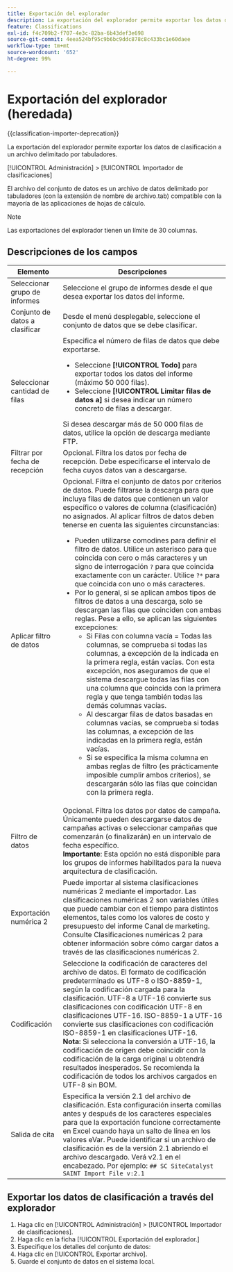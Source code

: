 ```yaml
---
title: Exportación del explorador
description: La exportación del explorador permite exportar los datos de clasificación a un archivo delimitado por tabuladores.
feature: Classifications
exl-id: f4c709b2-f707-4e3c-82ba-6b43def3e698
source-git-commit: 4eea524bf95c9b6bc9ddc878c8c433bc1e60daee
workflow-type: tm+mt
source-wordcount: '652'
ht-degree: 99%

---
```


# Exportación del explorador (heredada)

{{classification-importer-deprecation}}

La exportación del explorador permite exportar los datos de clasificación a un archivo delimitado por tabuladores.

[!UICONTROL Administración] > [!UICONTROL Importador de clasificaciones]

El archivo del conjunto de datos es un archivo de datos delimitado por tabuladores (con la extensión de nombre de archivo.tab) compatible con la mayoría de las aplicaciones de hojas de cálculo.

>[!NOTE]
>Las exportaciones del explorador tienen un límite de 30 columnas.

## Descripciones de los campos

| Elemento | Descripciones |
| --- | --- |
| Seleccionar grupo de informes | Seleccione el grupo de informes desde el que desea exportar los datos del informe. |
| Conjunto de datos a clasificar | Desde el menú desplegable, seleccione el conjunto de datos que se debe clasificar. |
| Seleccionar cantidad de filas | Especifica el número de filas de datos que debe exportarse.<ul><li>Seleccione **[!UICONTROL Todo]** para exportar todos los datos del informe (máximo 50 000 filas).</li><li>Seleccione **[!UICONTROL Limitar filas de datos a]** si desea indicar un número concreto de filas a descargar.</li></ul>Si desea descargar más de 50 000 filas de datos, utilice la opción de descarga mediante FTP. |
| Filtrar por fecha de recepción | Opcional. Filtra los datos por fecha de recepción. Debe especificarse el intervalo de fecha cuyos datos van a descargarse. |
| Aplicar filtro de datos | Opcional. Filtra el conjunto de datos por criterios de datos. Puede filtrarse la descarga para que incluya filas de datos que contienen un valor específico o valores de columna (clasificación) no asignados. Al aplicar filtros de datos deben tenerse en cuenta las siguientes circunstancias:<ul><li>Pueden utilizarse comodines para definir el filtro de datos. Utilice un asterisco para que coincida con cero o más caracteres y un signo de interrogación `?` para que coincida exactamente con un carácter. Utilice `?*` para que coincida con uno o más caracteres.</li><li>Por lo general, si se aplican ambos tipos de filtros de datos a una descarga, solo se descargan las filas que coinciden con ambas reglas. Pese a ello, se aplican las siguientes excepciones:<ul><li>Si Filas con columna vacía = Todas las columnas, se comprueba si todas las columnas, a excepción de la indicada en la primera regla, están vacías. Con esta excepción, nos aseguramos de que el sistema descargue todas las filas con una columna que coincida con la primera regla y que tenga también todas las demás columnas vacías.</li><li>Al descargar filas de datos basadas en columnas vacías, se comprueba si todas las columnas, a excepción de las indicadas en la primera regla, están vacías.</li><li>Si se especifica la misma columna en ambas reglas de filtro (es prácticamente imposible cumplir ambos criterios), se descargarán sólo las filas que coincidan con la primera regla.</li></ul></ul> |
| Filtro de datos | Opcional. Filtra los datos por datos de campaña. Únicamente pueden descargarse datos de campañas activas o seleccionar campañas que comenzarán (o finalizarán) en un intervalo de fecha específico.<br>**Importante**: Esta opción no está disponible para los grupos de informes habilitados para la nueva arquitectura de clasificación. |
| Exportación numérica 2 | Puede importar al sistema clasificaciones numéricas 2 mediante el importador. Las clasificaciones numéricas 2 son variables útiles que puede cambiar con el tiempo para distintos elementos, tales como los valores de costo y presupuesto del informe Canal de marketing. Consulte Clasificaciones numéricas 2 para obtener información sobre cómo cargar datos a través de las clasificaciones numéricas 2. |
| Codificación | Seleccione la codificación de caracteres del archivo de datos. El formato de codificación predeterminado es UTF-8 o ISO-8859-1, según la codificación cargada para la clasificación. UTF-8 a UTF-16 convierte sus clasificaciones con codificación UTF-8 en clasificaciones UTF-16. ISO-8859-1 a UTF-16 convierte sus clasificaciones con codificación ISO-8859-1 en clasificaciones UTF-16.<br>**Nota:** Si selecciona la conversión a UTF-16, la codificación de origen debe coincidir con la codificación de la carga original u obtendrá resultados inesperados. Se recomienda la codificación de todos los archivos cargados en UTF-8 sin BOM. |
| Salida de cita | Especifica la versión 2.1 del archivo de clasificación. Esta configuración inserta comillas antes y después de los caracteres especiales para que la exportación funcione correctamente en Excel cuando haya un salto de línea en los valores eVar. Puede identificar si un archivo de clasificación es de la versión 2.1 abriendo el archivo descargado. Verá v2.1 en el encabezado. Por ejemplo: `## SC SiteCatalyst SAINT Import File v:2.1` |

## Exportar los datos de clasificación a través del explorador

1. Haga clic en [!UICONTROL Administración] > [!UICONTROL Importador de clasificaciones].
1. Haga clic en la ficha [!UICONTROL Exportación del explorador.]
1. Especifique los detalles del conjunto de datos:
1. Haga clic en [!UICONTROL Exportar archivo].
1. Guarde el conjunto de datos en el sistema local.
